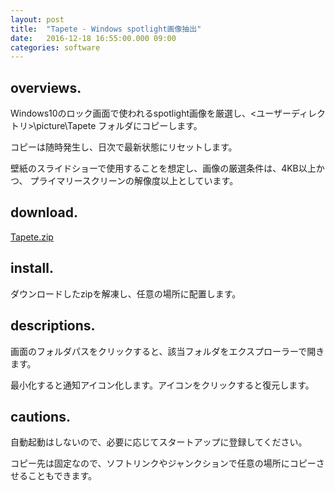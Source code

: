 ```yaml
---
layout: post
title:  "Tapete - Windows spotlight画像抽出"
date:   2016-12-18 16:55:00.000 09:00
categories: software
---
```


## overviews.

Windows10のロック画面で使われるspotlight画像を厳選し、<ユーザーディレクトリ>\picture\Tapete フォルダにコピーします。

コピーは随時発生し、日次で最新状態にリセットします。 

壁紙のスライドショーで使用することを想定し、画像の厳選条件は、4KB以上かつ、
プライマリースクリーンの解像度以上としています。 

## download.

[Tapete.zip](https://www.dropbox.com/s/ur02vpusc9lb1kl/Tapete-1.0.0.zip?dl=0)

## install.
ダウンロードしたzipを解凍し、任意の場所に配置します。 

## descriptions.

画面のフォルダパスをクリックすると、該当フォルダをエクスプローラーで開きます。 

最小化すると通知アイコン化します。アイコンをクリックすると復元します。 

## cautions.

自動起動はしないので、必要に応じてスタートアップに登録してください。 

コピー先は固定なので、ソフトリンクやジャンクションで任意の場所にコピーさせることもできます。 

